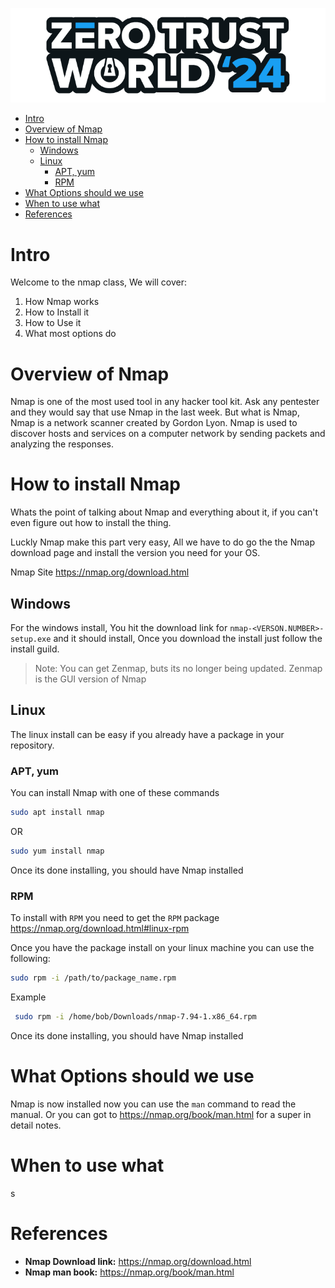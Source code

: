 ![ZTW Logo](../../Assets/Hacking_Labs_graphics_ztw_logo_med_1.png)

- [Intro](#intro)
- [Overview of Nmap](#overview-of-nmap)
- [How to install Nmap](#how-to-install-nmap)
  - [Windows](#windows)
  - [Linux](#linux)
    - [APT, yum](#apt-yum)
    - [RPM](#rpm)
- [What Options should we use](#what-options-should-we-use)
- [When to use what](#when-to-use-what)
- [References](#references)

# Intro
Welcome to the nmap class, We will cover:

1. How Nmap works
2. How to Install it
3. How to Use it
4. What most options do

# Overview of Nmap

Nmap is one of the most used tool in any hacker tool kit. Ask any pentester and
they would say that use Nmap in the last week. But what is Nmap, Nmap is a 
network scanner created by Gordon Lyon. Nmap is used to discover hosts and 
services on a computer network by sending packets and analyzing the responses.

# How to install Nmap

Whats the point of talking about Nmap and everything about it, if you can't 
even figure out how to install the thing. 

Luckly Nmap make this part very easy, All we have to do go the the Nmap 
download page and install the version you need for your OS. 

Nmap Site https://nmap.org/download.html

## Windows

For the windows install, You hit the download link for 
`nmap-<VERSON.NUMBER>-setup.exe` and it should install, Once you download the
install just follow the install guild.

> Note: You can get Zenmap, buts its no longer being updated.
> Zenmap is the GUI version of Nmap


## Linux

The linux install can be easy if you already have a package in your repository.

### APT, yum

You can install Nmap with one of these commands

```bash
sudo apt install nmap 
```
OR
```bash
sudo yum install nmap
```
Once its done installing, you should have Nmap installed

### RPM 

To install with `RPM` you need to get the `RPM` package
https://nmap.org/download.html#linux-rpm

Once you have the package install on your linux machine you can use the 
following:

```bash 
sudo rpm -i /path/to/package_name.rpm
```

Example 
```bash
 sudo rpm -i /home/bob/Downloads/nmap-7.94-1.x86_64.rpm
```
Once its done installing, you should have Nmap installed

# What Options should we use

Nmap is now installed now you can use the `man` command to read the manual.
Or you can got to https://nmap.org/book/man.html for a super in detail notes.

# When to use what
s
# References
  - **Nmap Download link:** https://nmap.org/download.html
  - **Nmap man book:** https://nmap.org/book/man.html
